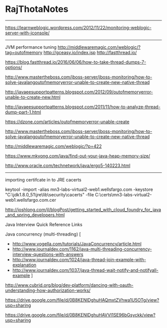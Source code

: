 # RajThotaNotes

___________________________________________________
https://learnweblogic.wordpress.com/2012/11/22/monitoring-weblogic-server-with-jconsole/

______________________________________________________________________
JVM performance tuning
http://middlewaremagic.com/weblogic/?tag=outofmemory
http://gceasy.io/index.jsp
http://fastthread.io/

https://blog.fastthread.io/2016/06/06/how-to-take-thread-dumps-7-options/

http://www.mastertheboss.com/jboss-server/jboss-monitoring/how-to-solve-javalangoutofmemoryerror-unable-to-create-new-native-thread

http://javaeesupportpatterns.blogspot.com/2012/09/outofmemoryerror-unable-to-create-new.html

http://javaeesupportpatterns.blogspot.com/2011/11/how-to-analyze-thread-dump-part-1.html

https://dzone.com/articles/outofmemoryerror-unable-create

http://www.mastertheboss.com/jboss-server/jboss-monitoring/how-to-solve-javalangoutofmemoryerror-unable-to-create-new-native-thread

http://middlewaremagic.com/weblogic/?p=422

https://www.mkyong.com/java/find-out-your-java-heap-memory-size/

http://www.oracle.com/technetwork/java/ergo5-140223.html

__________________________________________________________________________________________

importing certifcate in to JRE cacerts

keytool -import -alias mn3-labs-virtual2-web1.wellsfargo.com -keystore "C:\jdk1.8.0_51\jre\lib\security\cacerts" -file C:\certs\mn3-labs-virtual2-web1.wellsfargo.com.cer


http://joshlong.com/jl/blogPost/getting_started_with_cloud_foundry_for_java_and_spring_developers.html


Java Interview Quick Reference Links

Java concurrency (multi-threading)
[
 - http://www.vogella.com/tutorials/JavaConcurrency/article.html
 - http://www.journaldev.com/1162/java-multi-threading-concurrency-interview-questions-with-answers
 - http://www.journaldev.com/1024/java-thread-join-example-with-explanation
 - http://www.journaldev.com/1037/java-thread-wait-notify-and-notifyall-example
]

http://www.cubrid.org/blog/dev-platform/dancing-with-oauth-understanding-how-authorization-works/


https://drive.google.com/file/d/0B8KENIDghuHAQmxtZVhwa1U5OTg/view?usp=sharing


https://drive.google.com/file/d/0B8KENIDghuHAVVl1SE96bGsyckk/view?usp=sharing
